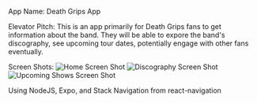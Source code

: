 App Name: Death Grips App

Elevator Pitch: This is an app primarily for Death Grips fans to get information about the band. They will be able to expore the band's discography, see upcoming tour dates, potentially engage with other fans eventually.

Screen Shots:
![Home Screen Shot](https://drive.google.com/file/d/1RmPrdn5tJ2HPxHtriutpU3tjI2x8F3m-/view?usp=sharing)
![Discography Screen Shot](https://drive.google.com/file/d/1LLbHt5Qb4WjUpdWrGXX5P3icTwtzTjy5/view?usp=sharing)
![Upcoming Shows Screen Shot](https://drive.google.com/file/d/1pmUs2wQSBSaHcFdHrjg-xX921c63ZjkP/view?usp=sharing)

Using NodeJS, Expo, and Stack Navigation from react-navigation
